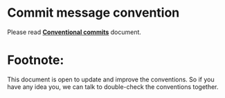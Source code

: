 # Commit message convention

Please read [**Conventional commits**](https://www.conventionalcommits.org/en/v1.0.0-beta.2/ "Conventional commits") document.

# Footnote:

This document is open to update and improve the conventions. So if you have any idea you, we can talk  to double-check the conventions together.